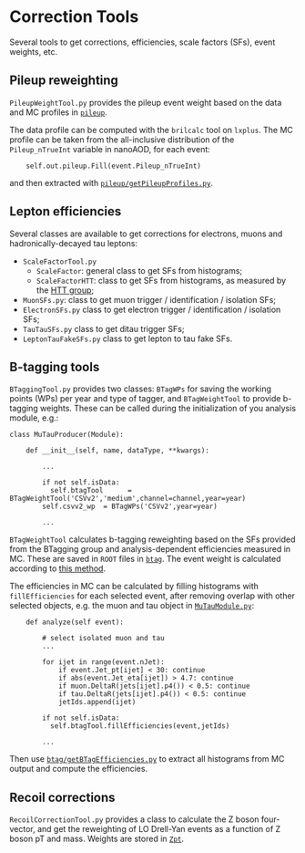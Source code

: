 # Correction Tools
Several tools to get corrections, efficiencies, scale factors (SFs), event weights, etc.



## Pileup reweighting

`PileupWeightTool.py` provides the pileup event weight based on the data and MC profiles in [`pileup`](https://github.com/IzaakWN/NanoTreeProducer/tree/master/CorrectionTools/pileup).

The data profile can be computed with the `brilcalc` tool on `lxplus`.
The MC profile can be taken from the all-inclusive distribution of the `Pileup_nTrueInt` variable in nanoAOD, for each event:
```
    self.out.pileup.Fill(event.Pileup_nTrueInt)
```
and then extracted with [`pileup/getPileupProfiles.py`](https://github.com/IzaakWN/NanoTreeProducer/blob/master/CorrectionTools/pileup/getPileupProfiles.py).



## Lepton efficiencies

Several classes are available to get corrections for electrons, muons and hadronically-decayed tau leptons:

* `ScaleFactorTool.py`
  * `ScaleFactor`: general class to get SFs from histograms;
  * `ScaleFactorHTT`: class to get SFs from histograms, as measured by the [HTT group](https://github.com/CMS-HTT/LeptonEfficiencies);
* `MuonSFs.py`: class to get muon trigger / identification / isolation SFs;
* `ElectronSFs.py` class to get electron trigger / identification / isolation SFs;
* `TauTauSFs.py` class to get ditau trigger SFs;
* `LeptonTauFakeSFs.py` class to get lepton to tau fake SFs.



## B-tagging tools

`BTaggingTool.py` provides two classes: `BTagWPs` for saving the working points (WPs) per year and type of tagger, and `BTagWeightTool` to provide b-tagging weights. These can be called during the initialization of you analysis module, e.g.:
```
class MuTauProducer(Module):
    
    def __init__(self, name, dataType, **kwargs):
        
        ...
        
        if not self.isData:
          self.btagTool      = BTagWeightTool('CSVv2','medium',channel=channel,year=year)
        self.csvv2_wp  = BTagWPs('CSVv2',year=year)
        
        ...
```

`BTagWeightTool` calculates b-tagging reweighting based on the SFs provided from the BTagging group and analysis-dependent efficiencies measured in MC. These are saved in `ROOT` files in [`btag`](https://github.com/IzaakWN/NanoTreeProducer/tree/master/CorrectionTools/btag).
The event weight is calculated according to [this method](https://twiki.cern.ch/twiki/bin/viewauth/CMS/BTagSFMethods#1a_Event_reweighting_using_scale).

The efficiencies in MC can be calculated by filling histograms with `fillEfficiencies` for each selected event, after removing overlap with other selected objects, e.g. the muon and tau object in [`MuTauModule.py`](https://github.com/IzaakWN/NanoTreeProducer/blob/master/MuTauModule.py):
```
    def analyze(self event):
    
        # select isolated muon and tau
        ...
        
        for ijet in range(event.nJet):
            if event.Jet_pt[ijet] < 30: continue
            if abs(event.Jet_eta[ijet]) > 4.7: continue
            if muon.DeltaR(jets[ijet].p4()) < 0.5: continue
            if tau.DeltaR(jets[ijet].p4()) < 0.5: continue
            jetIds.append(ijet)
        
        if not self.isData:
          self.btagTool.fillEfficiencies(event,jetIds)
        
        ...
```
Then use [`btag/getBTagEfficiencies.py`](https://github.com/IzaakWN/NanoTreeProducer/blob/master/CorrectionTools/btag/getBTagEfficiencies.py) to extract all histograms from MC output and compute the efficiencies.



## Recoil corrections

`RecoilCorrectionTool.py` provides a class to calculate the Z boson four-vector, and get the reweighting of LO Drell-Yan events as a function of Z boson pT and mass. Weights are stored in [`Zpt`](https://github.com/IzaakWN/NanoTreeProducer/tree/master/CorrectionTools/Zpt).


